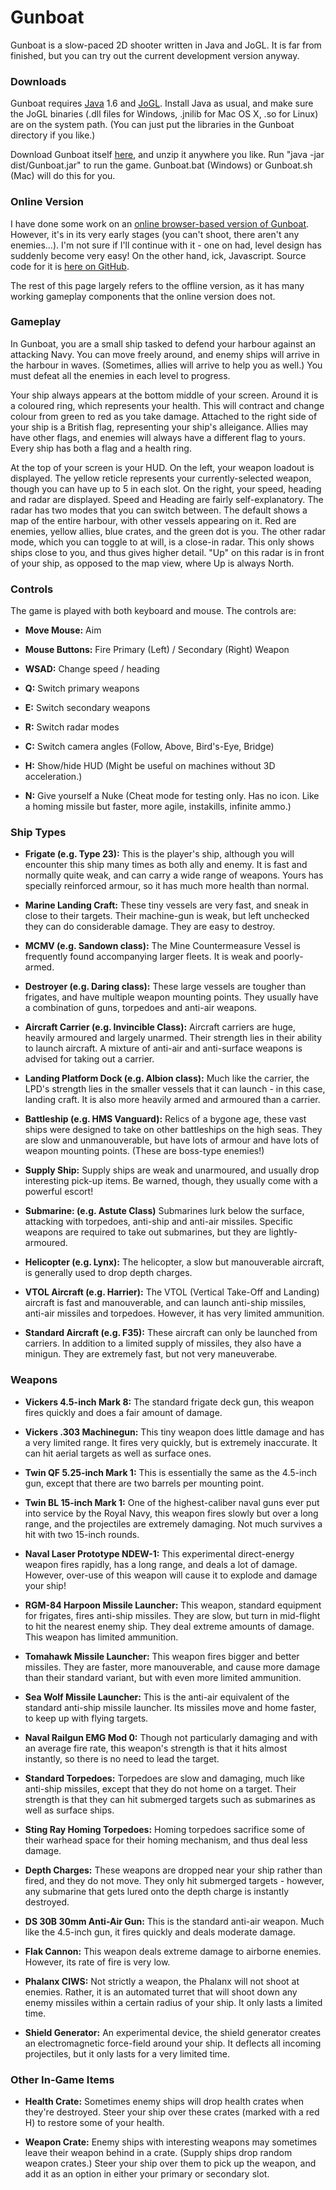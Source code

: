 Gunboat
=======

Gunboat is a slow-paced 2D shooter written in Java and JoGL.  It is far from finished, but you can try out the current development version anyway.

### Downloads

Gunboat requires [Java](http://java.sun.com) 1.6 and [JoGL](https://jogl.dev.java.net).  Install Java as usual, and make sure the JoGL binaries (.dll files for Windows, .jnilib for Mac OS X, .so for Linux) are on the system path.  (You can just put the libraries in the Gunboat directory if you like.)

Download Gunboat itself [here](https://github.com/ianrenton/Gunboat/files/702941/Gunboat.zip), and unzip it anywhere you like.  Run "java -jar dist/Gunboat.jar" to run the game.  Gunboat.bat (Windows) or Gunboat.sh (Mac) will do this for you.

### Online Version

I have done some work on an [online browser-based version of Gunboat](http://ianrenton.github.io/GunboatOnline/). However, it's in its very early stages (you can't shoot, there aren't any enemies...).  I'm not sure if I'll continue with it - one on had, level design has suddenly become very easy!  On the other hand, ick, Javascript.  Source code for it is [here on GitHub](https://github.com/ianrenton/GunboatOnline).

The rest of this page largely refers to the offline version, as it has many working gameplay components that the online version does not.

### Gameplay

In Gunboat, you are a small ship tasked to defend your harbour against an attacking Navy.  You can move freely around, and enemy ships will arrive in the harbour in waves.  (Sometimes, allies will arrive to help you as well.)  You must defeat all the enemies in each level to progress.

Your ship always appears at the bottom middle of your screen.  Around it is a coloured ring, which represents your health.  This will contract and change colour from green to red as you take damage.  Attached to the right side of your ship is a British flag, representing your ship's alleigance.  Allies may have other flags, and enemies will always have a different flag to yours.  Every ship has both a flag and a health ring.

At the top of your screen is your HUD.  On the left, your weapon loadout is displayed.  The yellow reticle represents your currently-selected weapon, though you can have up to 5 in each slot.  On the right, your speed, heading and radar are displayed.  Speed and Heading are fairly self-explanatory.  The radar has two modes that you can switch between.  The default shows a map of the entire harbour, with other vessels appearing on it.  Red are enemies, yellow allies, blue crates, and the green dot is you.  The other radar mode, which you can toggle to at will, is a close-in radar.  This only shows ships close to you, and thus gives higher detail.  "Up" on this radar is in front of your ship, as opposed to the map view, where Up is always North.

### Controls

The game is played with both keyboard and mouse.  The controls are:






  * **Move Mouse:** Aim


  * **Mouse Buttons:** Fire Primary (Left) / Secondary (Right) Weapon


  * **WSAD:** Change speed / heading


  * **Q:** Switch primary weapons


  * **E:** Switch secondary weapons


  * **R:** Switch radar modes


  * **C:** Switch camera angles (Follow, Above, Bird's-Eye, Bridge)


  * **H:** Show/hide HUD  (Might be useful on machines without 3D acceleration.)


  * **N:** Give yourself a Nuke  (Cheat mode for testing only. Has no icon. Like a homing missile but faster, more agile, instakills, infinite ammo.)




### Ship Types






  * **Frigate (e.g. Type 23):** This is the player's ship, although you will encounter this ship many times as both ally and enemy.  It is fast and normally quite weak, and can carry a wide range of weapons.  Yours has specially reinforced armour, so it has much more health than normal.


  * **Marine Landing Craft:** These tiny vessels are very fast, and sneak in close to their targets.  Their machine-gun is weak, but left unchecked they can do considerable damage.  They are easy to destroy.


  * **MCMV (e.g. Sandown class):** The Mine Countermeasure Vessel is frequently found accompanying larger fleets.  It is weak and poorly-armed.


  * **Destroyer (e.g. Daring class):** These large vessels are tougher than frigates, and have multiple weapon mounting points.  They usually have a combination of guns, torpedoes and anti-air weapons.


  * **Aircraft Carrier (e.g. Invincible Class):** Aircraft carriers are huge, heavily armoured and largely unarmed.  Their strength lies in their ability to launch aircraft.  A mixture of anti-air and anti-surface weapons is advised for taking out a carrier.


  * **Landing Platform Dock (e.g. Albion class):** Much like the carrier, the LPD's strength lies in the smaller vessels that it can launch - in this case, landing craft.  It is also more heavily armed and armoured than a carrier.


  * **Battleship (e.g. HMS Vanguard):** Relics of a bygone age, these vast ships were designed to take on other battleships on the high seas.  They are slow and unmanouverable, but have lots of armour and have lots of weapon mounting points.  (These are boss-type enemies!)


  * **Supply Ship:** Supply ships are weak and unarmoured, and usually drop interesting pick-up items.  Be warned, though, they usually come with a powerful escort!


  * **Submarine: (e.g. Astute Class)** Submarines lurk below the surface, attacking with torpedoes, anti-ship and anti-air missiles.  Specific weapons are required to take out submarines, but they are lightly-armoured.


  * **Helicopter (e.g. Lynx):** The helicopter, a slow but manouverable aircraft, is generally used to drop depth charges.


  * **VTOL Aircraft (e.g. Harrier):** The VTOL (Vertical Take-Off and Landing) aircraft is fast and manouverable, and can launch anti-ship missiles, anti-air missiles and torpedoes.  However, it has very limited ammunition.


  * **Standard Aircraft (e.g. F35):** These aircraft can only be launched from carriers.  In addition to a limited supply of missiles, they also have a minigun.  They are extremely fast, but not very maneuverabe.




### Weapons






  * **Vickers 4.5-inch Mark 8:** The standard frigate deck gun, this weapon fires quickly and does a fair amount of damage.


  * **Vickers .303 Machinegun:** This tiny weapon does little damage and has a very limited range.  It fires very quickly, but is extremely inaccurate.  It can hit aerial targets as well as surface ones.


  * **Twin QF 5.25-inch Mark 1:** This is essentially the same as the 4.5-inch gun, except that there are two barrels per mounting point.


  * **Twin BL 15-inch Mark 1:** One of the highest-caliber naval guns ever put into service by the Royal Navy, this weapon fires slowly but over a long range, and the projectiles are extremely damaging.  Not much survives a hit with two 15-inch rounds.


  * **Naval Laser Prototype NDEW-1:** This experimental direct-energy weapon fires rapidly, has a long range, and deals a lot of damage.  However, over-use of this weapon will cause it to explode and damage your ship!


  * **RGM-84 Harpoon Missile Launcher:** This weapon, standard equipment for frigates, fires anti-ship missiles.  They are slow, but turn in mid-flight to hit the nearest enemy ship.  They deal extreme amounts of damage.  This weapon has limited ammunition.


  * **Tomahawk Missile Launcher:** This weapon fires bigger and better missiles.  They are faster, more manouverable, and cause more damage than their standard variant, but with even more limited ammunition.


  * **Sea Wolf Missile Launcher:** This is the anti-air equivalent of the standard anti-ship missile launcher.  Its missiles move and home faster, to keep up with flying targets.


  * **Naval Railgun EMG Mod 0:** Though not particularly damaging and with an average fire rate, this weapon's strength is that it hits almost instantly, so there is no need to lead the target.


  * **Standard Torpedoes:** Torpedoes are slow and damaging, much like anti-ship missiles, except that they do not home on a target.  Their strength is that they can hit submerged targets such as submarines as well as surface ships.


  * **Sting Ray Homing Torpedoes:** Homing torpedoes sacrifice some of their warhead space for their homing mechanism, and thus deal less damage.


  * **Depth Charges:** These weapons are dropped near your ship rather than fired, and they do not move.  They only hit submerged targets - however, any submarine that gets lured onto the depth charge is instantly destroyed.


  * **DS 30B 30mm Anti-Air Gun:** This is the standard anti-air weapon.  Much like the 4.5-inch gun, it fires quickly and deals moderate damage.


  * **Flak Cannon:** This weapon deals extreme damage to airborne enemies.  However, its rate of fire is very low.


  * **Phalanx CIWS:** Not strictly a weapon, the Phalanx will not shoot at enemies.  Rather, it is an automated turret that will shoot down any enemy missiles within a certain radius of your ship.  It only lasts a limited time.


  * **Shield Generator:** An experimental device, the shield generator creates an electromagnetic force-field around your ship.  It deflects all incoming projectiles, but it only lasts for a very limited time.




### Other In-Game Items






  * **Health Crate:** Sometimes enemy ships will drop health crates when they're destroyed.  Steer your ship over these crates (marked with a red H) to restore some of your health.


  * **Weapon Crate:** Enemy ships with interesting weapons may sometimes leave their weapon behind in a crate.  (Supply ships drop random weapon crates.)  Steer your ship over them to pick up the weapon, and add it as an option in either your primary or secondary slot.


